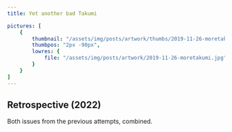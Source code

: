 ```yaml
---
title: Yet another bad Takumi

pictures: [
	{
		thumbnail: "/assets/img/posts/artwork/thumbs/2019-11-26-moretakumi.jpg",
		thumbpos: "2px -90px",
		lowres: {
			file: "/assets/img/posts/artwork/2019-11-26-moretakumi.jpg"
		}
	}
]
---
```

## Retrospective (2022)
Both issues from the previous attempts, combined.
